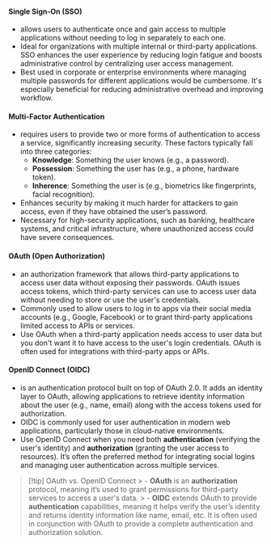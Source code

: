 #### Single Sign-On (SSO)
- allows users to authenticate once and gain access to multiple applications without needing to log in separately to each one.
- Ideal for organizations with multiple internal or third-party applications. SSO enhances the user experience by reducing login fatigue and boosts administrative control by centralizing user access management.
- Best used in corporate or enterprise environments where managing multiple passwords for different applications would be cumbersome. It's especially beneficial for reducing administrative overhead and improving workflow.
#### Multi-Factor Authentication
- requires users to provide two or more forms of authentication to access a service, significantly increasing security. These factors typically fall into three categories:
    - **Knowledge**: Something the user knows (e.g., a password).
    - **Possession**: Something the user has (e.g., a phone, hardware token).
    - **Inherence**: Something the user is (e.g., biometrics like fingerprints, facial recognition).
- Enhances security by making it much harder for attackers to gain access, even if they have obtained the user’s password.
- Necessary for high-security applications, such as banking, healthcare systems, and critical infrastructure, where unauthorized access could have severe consequences.
#### OAuth (Open Authorization)
- an authorization framework that allows third-party applications to access user data without exposing their passwords. OAuth issues access tokens, which third-party services can use to access user data without needing to store or use the user's credentials.
- Commonly used to allow users to log in to apps via their social media accounts (e.g., Google, Facebook) or to grant third-party applications limited access to APIs or services.
- Use OAuth when a third-party application needs access to user data but you don't want it to have access to the user's login credentials. OAuth is often used for integrations with third-party apps or APIs.
#### OpenID Connect (OIDC)
- is an authentication protocol built on top of OAuth 2.0. It adds an identity layer to OAuth, allowing applications to retrieve identity information about the user (e.g., name, email) along with the access tokens used for authorization.
- OIDC is commonly used for user authentication in modern web applications, particularly those in cloud-native environments.
- Use OpenID Connect when you need both **authentication** (verifying the user's identity) and **authorization** (granting the user access to resources). It’s often the preferred method for integrating social logins and managing user authentication across multiple services.

>[!tip] OAuth vs. OpenID Connect
    > - **OAuth** is an **authorization** protocol, meaning it’s used to grant permissions for third-party services to access a user's data.
    > - **OIDC** extends OAuth to provide **authentication** capabilities, meaning it helps verify the user’s identity and returns identity information like name, email, etc. It is often used in conjunction with OAuth to provide a complete authentication and authorization solution.
